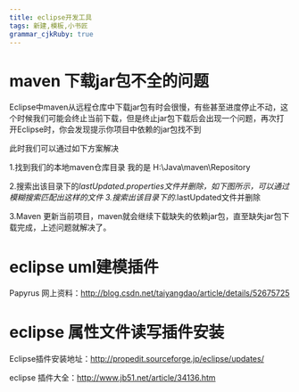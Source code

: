 ```yaml
---
title: eclipse开发工具
tags: 新建,模板,小书匠
grammar_cjkRuby: true
---
```

# maven 下载jar包不全的问题
Eclipse中maven从远程仓库中下载jar包有时会很慢，有些甚至进度停止不动，这个时候我们可能会终止当前下载，但是终止jar包下载后会出现一个问题，再次打开Eclipse时，你会发现提示你项目中依赖的jar包找不到

此时我们可以通过如下方案解决

1.找到我们的本地maven仓库目录 我的是 H:\Java\maven\Repository

2.搜索出该目录下的*lastUpdated.properties文件并删除，如下图所示，可以通过模糊搜索匹配出这样的文件
3.搜索出该目录下的*.lastUpdated文件并删除





3.Maven 更新当前项目，maven就会继续下载缺失的依赖jar包，直至缺失jar包下载完成，上述问题就解决了。

# eclipse uml建模插件

Papyrus
网上资料：http://blog.csdn.net/taiyangdao/article/details/52675725

#  eclipse 属性文件读写插件安装

Eclipse插件安装地址：http://propedit.sourceforge.jp/eclipse/updates/

eclipse 插件大全：http://www.jb51.net/article/34136.htm
